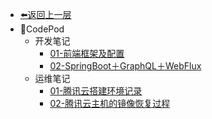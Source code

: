 - [⬅️返回上一层](blog/README.md)
- 📖CodePod
    - 开发笔记
        - [01-前端框架及配置](blog/notes/codepod/develop/0001/)
        - [02-SpringBoot＋GraphQL＋WebFlux](blog/notes/codepod/develop/0002/)
    - 运维笔记
        - [01-腾讯云搭建环境记录](blog/notes/codepod/operation/0001/)
        - [02-腾讯云主机的镜像恢复过程](blog/notes/codepod/operation/0002/)
